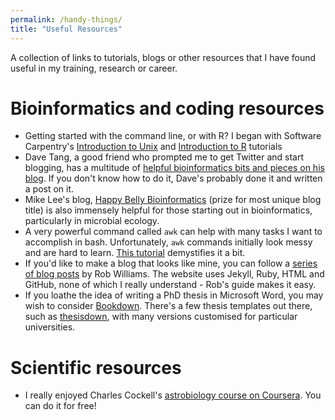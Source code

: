 ```yaml
---
permalink: /handy-things/
title: "Useful Resources"
---
```


A collection of links to tutorials, blogs or other resources that I have found useful in my training, research or career.

# Bioinformatics and coding resources

* Getting started with the command line, or with R? I began with Software Carpentry's [Introduction to Unix](https://swcarpentry.github.io/shell-novice/) and [Introduction to R](https://swcarpentry.github.io/r-novice-gapminder/) tutorials
* Dave Tang, a good friend who prompted me to get Twitter and start blogging, has a multitude of [helpful bioinformatics bits and pieces on his blog](https://davetang.org/muse/). If you don't know how to do it, Dave's probably done it and written a post on it.
* Mike Lee's blog, [Happy Belly Bioinformatics](https://astrobiomike.github.io/) (prize for most unique blog title) is also immensely helpful for those starting out in bioinformatics, particularly in microbial ecology.
* A very powerful command called `awk` can help with many tasks I want to accomplish in bash. Unfortunately, `awk` commands initially look messy and are hard to learn. [This tutorial](https://sandbox.bio/tutorials?id=awk-intro) demystifies it a bit.
* If you'd like to make a blog that looks like mine, you can follow a [series of blog posts](https://jayrobwilliams.com/posts/2020/06/academic-website/) by Rob Williams. The website uses Jekyll, Ruby, HTML and GitHub, none of which I really understand - Rob's guide makes it easy.
* If you loathe the idea of writing a PhD thesis in Microsoft Word, you may wish to consider [Bookdown](https://bookdown.org/). There's a few thesis templates out there, such as [thesisdown](https://github.com/ismayc/thesisdown), with many versions customised for particular universities.

# Scientific resources

* I really enjoyed Charles Cockell's [astrobiology course on Coursera](https://www.coursera.org/learn/astrobiology). You can do it for free!
